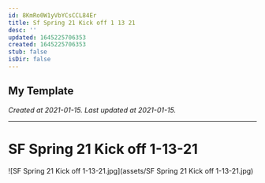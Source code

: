 ```yaml
---
id: 8KmRo0W1yVbYCsCCL84Er
title: Sf Spring 21 Kick off 1 13 21
desc: ''
updated: 1645225706353
created: 1645225706353
stub: false
isDir: false
---
```

My Template
---

_Created at 2021-01-15._
_Last updated at 2021-01-15._




---

# SF Spring 21 Kick off 1-13-21


![SF Spring 21 Kick off 1-13-21.jpg](assets/SF Spring 21 Kick off 1-13-21.jpg)

